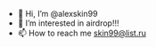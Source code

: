 - 👋 Hi, I’m @alexskin99
- 👀 I’m interested in airdrop!!!
- 📫 How to reach me skin99@list.ru

<!---
alexskin99/alexskin99 is a ✨ special ✨ repository because its `README.md` (this file) appears on your GitHub profile.
You can click the Preview link to take a look at your changes.
--->
